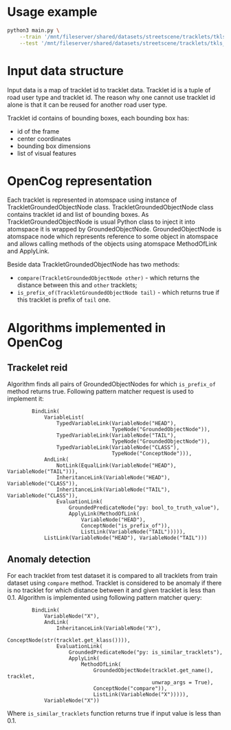 # Usage example

```sh
python3 main.py \
	--train '/mnt/fileserver/shared/datasets/streetscene/tracklets/tkls_train001.pkl' \
	--test '/mnt/fileserver/shared/datasets/streetscene/tracklets/tkls_test001.pkl'
```

# Input data structure

Input data is a map of tracklet id to tracklet data. Tracklet id is a tuple
of road user type and tracklet id. The reason why one cannot use tracklet id 
alone is that it can be reused for another road user type.

Tracklet id contains of bounding boxes, each bounding box has:
- id of the frame
- center coordinates
- bounding box dimensions
- list of visual features

# OpenCog representation

Each tracklet is represented in atomspace using instance of
TrackletGroundedObjectNode class. TrackletGroundedObjectNode class contains
tracklet id and list of bounding boxes. As TrackletGroundedObjectNode is usual
Python class to inject it into atomspace it is wrapped by GroundedObjectNode.
GroundedObjectNode is atomspace node which represents reference to some object
in atomspace and allows calling methods of the objects using atomspace
MethodOfLink and ApplyLink.

Beside data TrackletGroundedObjectNode has two methods:
- `compare(TrackletGroundedObjectNode other)` - which returns the distance
  between this and `other` tracklets;
- `is_prefix_of(TrackletGroundedObjectNode tail)` - which returns true if this
  tracklet is prefix of `tail` one.

# Algorithms implemented in OpenCog

## Trackelet reid

Algorithm finds all pairs of GroundedObjectNodes for which `is_prefix_of`
method returns true. Following pattern matcher request is used to implement it:
```
        BindLink(
            VariableList(
                TypedVariableLink(VariableNode("HEAD"),
                                  TypeNode("GroundedObjectNode")),
                TypedVariableLink(VariableNode("TAIL"),
                                  TypeNode("GroundedObjectNode")),
                TypedVariableLink(VariableNode("CLASS"),
                                  TypeNode("ConceptNode"))),
            AndLink(
                NotLink(EqualLink(VariableNode("HEAD"), VariableNode("TAIL"))),
                InheritanceLink(VariableNode("HEAD"), VariableNode("CLASS")),
                InheritanceLink(VariableNode("TAIL"), VariableNode("CLASS")),
                EvaluationLink(
                    GroundedPredicateNode("py: bool_to_truth_value"),
                    ApplyLink(MethodOfLink(
                        VariableNode("HEAD"),
                        ConceptNode("is_prefix_of")),
                        ListLink(VariableNode("TAIL"))))),
            ListLink(VariableNode("HEAD"), VariableNode("TAIL")))
 ``` 

## Anomaly detection

For each tracklet from test dataset it is compared to all tracklets from train
dataset using `compare` method. Tracklet is considered to be anomaly if there
is no tracklet for which distance between it and given tracklet is less than
0.1. Algorithm is implemented using following pattern matcher query:
```
        BindLink(
            VariableNode("X"),
            AndLink(
                InheritanceLink(VariableNode("X"),
                                ConceptNode(str(tracklet.get_klass()))),
                EvaluationLink(
                    GroundedPredicateNode("py: is_similar_tracklets"),
                    ApplyLink(
                        MethodOfLink(
                            GroundedObjectNode(tracklet.get_name(), tracklet,
                                               unwrap_args = True),
                            ConceptNode("compare")),
                            ListLink(VariableNode("X"))))),
            VariableNode("X"))
```
Where `is_similar_tracklets` function returns true if input value is less than
0.1.
